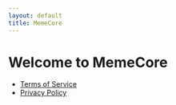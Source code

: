 ```yaml
---
layout: default
title: MemeCore
---
```


# Welcome to MemeCore

- [Terms of Service](tos.md)
- [Privacy Policy](privacy.md)
